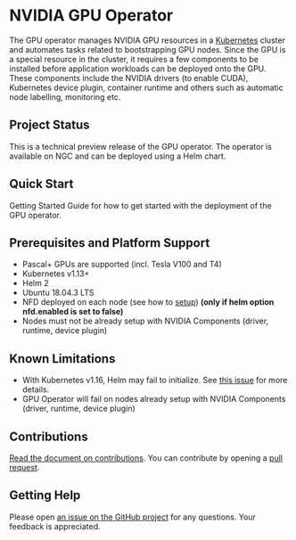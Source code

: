 # NVIDIA GPU Operator

The GPU operator manages NVIDIA GPU resources in a [Kubernetes](https://kubernetes.io/) cluster and automates tasks related to bootstrapping GPU nodes. Since the GPU is a special resource in the cluster, it requires a few components to be installed before application workloads can be deployed onto the GPU. These components include the NVIDIA drivers (to enable CUDA), Kubernetes device plugin, container runtime and others such as automatic node labelling, monitoring etc.

## Project Status
This is a technical preview release of the GPU operator. The operator is available on NGC and can be deployed using a Helm chart. 

## Quick Start
Getting Started Guide for how to get started with the deployment of the GPU operator. 


## Prerequisites and Platform Support 
- Pascal+ GPUs are supported (incl. Tesla V100 and T4) 
- Kubernetes v1.13+ 
- Helm 2 
- Ubuntu 18.04.3 LTS
- NFD deployed on each node (see how to [setup](https://github.com/kubernetes-sigs/node-feature-discovery))
  **(only if helm option nfd.enabled is set to false)**
- Nodes must not be already setup with NVIDIA Components (driver, runtime, device plugin)

## Known Limitations
- With Kubernetes v1.16, Helm may fail to initialize. See [this issue](https://github.com/helm/helm/issues/6374) for more details.
- GPU Operator will fail on nodes already setup with NVIDIA Components (driver, runtime, device plugin)

## Contributions
[Read the document on contributions](https://github.com/NVIDIA/gpu-operator/blob/master/CONTRIBUTING.md). You can contribute by opening a [pull request](https://help.github.com/en/articles/about-pull-requests).

## Getting Help
Please open [an issue on the GitHub project](https://github.com/NVIDIA/gpu-operator/issues/new) for any questions. Your feedback is appreciated.

